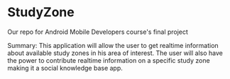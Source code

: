 # StudyZone

Our repo for Android Mobile Developers course's final project

Summary: This application will allow the user to get realtime information about available study zones in
his area of interest. The user will also have the power to contribute realtime information on a specific
study zone making it a social knowledge base app.
